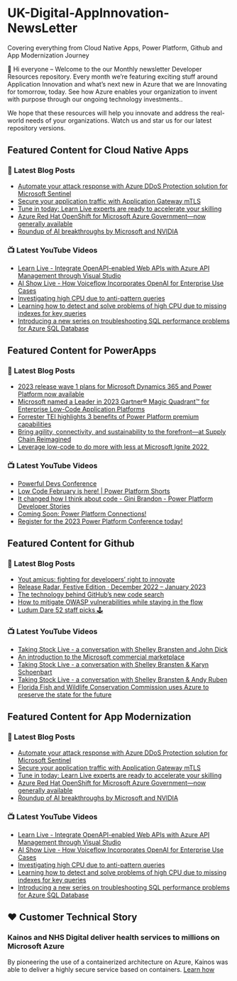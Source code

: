 # UK-Digital-AppInnovation-NewsLetter

Covering everything from Cloud Native Apps, Power Platform, Github and App Modernization Journey

👋 Hi everyone – Welcome to the our Monthly newsletter Developer Resources repository. Every month we’re featuring exciting stuff around Application Innovation and what’s next new in Azure that we are Innovating for tomorrow, today. See how Azure enables your organization to invent with purpose through our ongoing technology investments..


We hope that these resources will help you innovate and address the real-world needs of your organizations. Watch us and star us for our latest repository versions.

## Featured Content for Cloud Native Apps


### 📝 Latest Blog Posts

    
<!-- BLOGCNA:START -->
- [Automate your attack response with Azure DDoS Protection solution for Microsoft Sentinel](https://azure.microsoft.com/blog/automate-your-attack-response-with-azure-ddos-protection-solution-for-microsoft-sentinel/)
- [Secure your application traffic with Application Gateway mTLS](https://azure.microsoft.com/blog/secure-your-application-traffic-with-application-gateway-mtls/)
- [Tune in today: Learn Live experts are ready to accelerate your skilling](https://azure.microsoft.com/blog/tune-in-today-learn-live-experts-are-ready-to-accelerate-your-skilling/)
- [Azure Red Hat OpenShift for Microsoft Azure Government—now generally available](https://azure.microsoft.com/blog/azure-red-hat-openshift-for-microsoft-azure-government-now-generally-available/)
- [Roundup of AI breakthroughs by Microsoft and NVIDIA](https://azure.microsoft.com/blog/roundup-of-ai-breakthroughs-by-microsoft-and-nvidia/)
<!-- BLOGCNA:END -->

### 📺 Latest YouTube Videos

 
<!-- YOUTUBECNA:START -->
- [Learn Live - Integrate OpenAPI-enabled Web APIs with Azure API Management through Visual Studio](https://www.youtube.com/watch?v=yqCP6yLB9es)
- [AI Show Live - How Voiceflow Incorporates OpenAI for Enterprise Use Cases](https://www.youtube.com/watch?v=CeNLKyKUJC4)
- [Investigating high CPU due to anti-pattern queries](https://www.youtube.com/watch?v=XrQY9Ay2oLw)
- [Learning how to detect and solve problems of high CPU due to missing indexes for key queries](https://www.youtube.com/watch?v=yxne66im5IQ)
- [Introducing a new series on troubleshooting SQL performance problems for Azure SQL Database](https://www.youtube.com/watch?v=-kvzzccI_zI)
<!-- YOUTUBECNA:END -->

##  Featured Content for PowerApps
### 📝 Latest Blog Posts
<!-- BLOGPOWER:START -->
- [2023 release wave 1 plans for Microsoft Dynamics 365 and Power Platform now available](https://cloudblogs.microsoft.com/dynamics365/bdm/2023/01/25/2023-release-wave-1-plans-for-microsoft-dynamics-365-and-power-platform-now-available/)
- [Microsoft named a Leader in 2023 Gartner® Magic Quadrant™ for Enterprise Low-Code Application Platforms](https://powerapps.microsoft.com/en-us/blog/microsoft-named-a-leader-in-2023-gartner-magic-quadrant-for-enterprise-low-code-application-platforms/)
- [Forrester TEI highlights 3 benefits of Power Platform premium capabilities](https://cloudblogs.microsoft.com/powerplatform/2022/11/28/forrester-tei-highlights-3-benefits-of-power-platform-premium-capabilities/)
- [Bring agility, connectivity, and sustainability to the forefront—at Supply Chain Reimagined](https://cloudblogs.microsoft.com/dynamics365/bdm/2022/10/27/bring-agility-connectivity-and-sustainability-to-the-forefront-at-supply-chain-reimagined/)
- [Leverage low-code to do more with less at Microsoft Ignite 2022 ](https://cloudblogs.microsoft.com/powerplatform/2022/10/12/leverage-low-code-to-do-more-with-less-at-microsoft-ignite-2022/)
<!-- BLOGPOWER:END -->
 ### 📺 Latest YouTube Videos
    
<!-- YOUTUBEPOWER:START -->
- [Powerful Devs Conference](https://www.youtube.com/watch?v=m18FeDBb2OE)
- [Low Code February is here! | Power Platform Shorts](https://www.youtube.com/watch?v=EOxwRvtBEgs)
- [It changed how I think about code - Gini Brandon - Power Platform Developer Stories](https://www.youtube.com/watch?v=OrWDTi8GVfM)
- [Coming Soon: Power Platform Connections!](https://www.youtube.com/watch?v=i-UKMARuLNw)
- [Register for the 2023 Power Platform Conference today!](https://www.youtube.com/watch?v=vcbvPep5H4w)
<!-- YOUTUBEPOWER:END -->

##  Featured Content for Github
### 📝 Latest Blog Posts
<!-- BLOGGITHUB:START -->
- [Yout amicus: fighting for developers&#8217; right to innovate](https://github.blog/2023-02-13-yout-amicus-fighting-for-developers-right-to-innovate/)
- [Release Radar, Festive Edition · December 2022 &#8211; January 2023](https://github.blog/2023-02-08-release-radar-dec-2022-jan-2023/)
- [The technology behind GitHub’s new code search](https://github.blog/2023-02-06-the-technology-behind-githubs-new-code-search/)
- [How to mitigate OWASP vulnerabilities while staying in the flow](https://github.blog/2023-02-06-how-to-mitigate-owasp-vulnerabilities-while-staying-in-the-flow/)
- [Ludum Dare 52 staff picks 🕹](https://github.blog/2023-02-03-ludum-dare-52-staff-picks/)
<!-- BLOGGITHUB:END -->
### 📺 Latest YouTube Videos
<!-- YOUTUBEGITHUB:START -->
- [Taking Stock Live - a conversation with Shelley Bransten and John Dick](https://www.youtube.com/watch?v=xe7Pnwn9Ets)
- [An introduction to the Microsoft commercial marketplace](https://www.youtube.com/watch?v=3trnNLL1CAQ)
- [Taking Stock Live - a conversation with Shelley Bransten &amp; Karyn Schoenbart](https://www.youtube.com/watch?v=j66FFVO1Nwg)
- [Taking Stock Live - a conversation with Shelley Bransten &amp; Andy Ruben](https://www.youtube.com/watch?v=RbUd55D2O1s)
- [Florida Fish and Wildlife Conservation Commission uses Azure to preserve the state for the future](https://www.youtube.com/watch?v=Y7E1CfP6Wj8)
<!-- YOUTUBEGITHUB:END -->
##  Featured Content for App Modernization
### 📝 Latest Blog Posts
<!-- BLOGAPPMOD:START -->
- [Automate your attack response with Azure DDoS Protection solution for Microsoft Sentinel](https://azure.microsoft.com/blog/automate-your-attack-response-with-azure-ddos-protection-solution-for-microsoft-sentinel/)
- [Secure your application traffic with Application Gateway mTLS](https://azure.microsoft.com/blog/secure-your-application-traffic-with-application-gateway-mtls/)
- [Tune in today: Learn Live experts are ready to accelerate your skilling](https://azure.microsoft.com/blog/tune-in-today-learn-live-experts-are-ready-to-accelerate-your-skilling/)
- [Azure Red Hat OpenShift for Microsoft Azure Government—now generally available](https://azure.microsoft.com/blog/azure-red-hat-openshift-for-microsoft-azure-government-now-generally-available/)
- [Roundup of AI breakthroughs by Microsoft and NVIDIA](https://azure.microsoft.com/blog/roundup-of-ai-breakthroughs-by-microsoft-and-nvidia/)
<!-- BLOGAPPMOD:END -->
### 📺 Latest YouTube Videos
<!-- YOUTUBEAPPMOD:START -->
- [Learn Live - Integrate OpenAPI-enabled Web APIs with Azure API Management through Visual Studio](https://www.youtube.com/watch?v=yqCP6yLB9es)
- [AI Show Live - How Voiceflow Incorporates OpenAI for Enterprise Use Cases](https://www.youtube.com/watch?v=CeNLKyKUJC4)
- [Investigating high CPU due to anti-pattern queries](https://www.youtube.com/watch?v=XrQY9Ay2oLw)
- [Learning how to detect and solve problems of high CPU due to missing indexes for key queries](https://www.youtube.com/watch?v=yxne66im5IQ)
- [Introducing a new series on troubleshooting SQL performance problems for Azure SQL Database](https://www.youtube.com/watch?v=-kvzzccI_zI)
<!-- YOUTUBEAPPMOD:END -->


## ♥️ Customer Technical Story 

### Kainos and NHS Digital deliver health services to millions on Microsoft Azure

By pioneering the use of a containerized architecture on Azure, Kainos was able to deliver a highly secure service based on containers. [Learn how](https://customers.microsoft.com/en-us/story/1368348549535774520-kainos-and-nhs-digital-deliver-health-services-to-millions-on-microsoft-azure)

